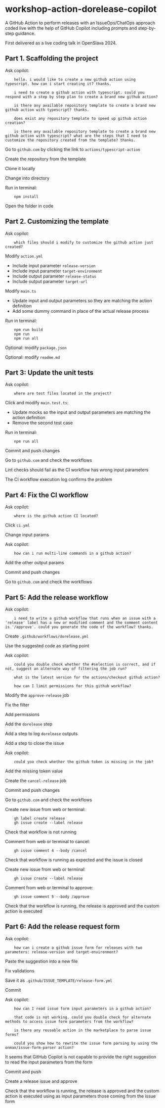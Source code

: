 # workshop-action-dorelease-copilot

A GitHub Action to perform releases with an IssueOps/ChatOps approach coded live
with the help of GitHub Copilot including prompts and step-by-step guidance.

First delivered as a live coding talk in OpenSlava 2024.

## Part 1. Scaffolding the project

Ask copilot:

```
    hello. i would like to create a new github action using typescript. how can i start creating it? thanks.

    i need to create a github action with typescript. could you respond with a step by step plan to create a brand new github action?

    is there any available repository template to create a brand new github action with typescript? thanks.

    does exist any repository template to speed up github action creation?

    is there any available repository template to create a brand new github action with typescript? what are the steps that I need to customize the repository created from the template? thanks.
```

Go to `github.com` by clicking the link to `actions/typescript-action`

Create the repository from the template

Clone it locally

Change into directory

Run in terminal:

```
    npm install
```

Open the folder in code

## Part 2. Customizing the template

Ask copilot:

```
    which files should i modify to customize the github action just created?
```

Modify `action.yml`

- Include input parameter `release-version`
- Include input parameter `target-environment`
- Include output parameter `release-status`
- Include output parameter `target-url`

Modify `main.ts`

- Update input and output parameters so they are matching the action definition
- Add some dummy command in place of the actual release process

Run in terminal:

```
    npm run build
    npm run
    npm run all
```

Optional: modify `package.json`

Optional: modify `readme.md`

## Part 3: Update the unit tests

Ask copilot:

```
    where are test files located in the project?
```

Click and modify `main.test.ts`:

- Update mocks so the input and output parameters are matching the action
  definition
- Remove the second test case

Run in terminal:

```
    npm run all
```

Commit and push changes

Go to `github.com` and check the workflows

Lint checks should fail as the CI workflow has wrong input parameters

The CI workflow execution log confirms the problem

## Part 4: Fix the CI workflow

Ask copilot:

```
    where is the github action CI located?
```

Click `ci.yml`

Change input params

Ask copilot:

```
    how can i run multi-line commands in a github action?
```

Add the other output params

Commit and push changes

Go to `github.com` and check the workflows

## Part 5: Add the release workflow

Ask copilot:

```
    i need to write a github workflow that runs when an issue with a 'release' label has a new or modified comment and the comment content is '/approve'. could you generate the code of the workflow? thanks.
```

Create `.github/workflows/dorelease.yml`

Use the suggested code as starting point

Ask copilot:

```
    could you double check whether the #selection is correct, and if not, suggest an alternate way of filtering the job run?

    what is the latest version for the actions/checkout github action?

    how can I limit permissions for this github workflow?
```

Modify the `approve-release` job

Fix the filter

Add permissions

Add the `dorelease` step

Add a step to log `dorelease` outputs

Add a step to close the issue

Ask copilot:

```
    could you check whether the github token is missing in the job?
```

Add the missing token value

Create the `cancel-release` job

Commit and push changes

Go to `github.com` and check the workflows

Create new issue from web or terminal:

```
    gh label create release
    gh issue create --label release
```

Check that workflow is not running

Comment from web or terminal to cancel:

```
    gh issue comment 4 --body /cancel
```

Check that workflow is running as expected and the issue is closed

Create new issue from web or terminal:

```
    gh issue create --label release
```

Comment from web or terminal to approve:

```
    gh issue comment 5 --body /approve
```

Check that the workflow is running, the release is approved and the custom
action is executed

## Part 6: Add the release request form

Ask copilot:

```
    how can i create a github issue form for releases with two parameters: release-version and target-environment?
```

Paste the suggestion into a new file

Fix validations

Save it as `.github/ISSUE_TEMPLATE/release-form.yml`

Commit

Ask copilot:

```
    how can I read issue form input parameters in a github action?

    that code is not working. could you double check for alternate methods to access issue form parameters from the workflow?

    is there any reusable action in the marketplace to parse issue forms?

    could you show how to rewrite the issue form parsing by using the onmax/issue-form-parser action?
```

It seems that GitHub Copilot is not capable to provide the right suggestion to
read the input parameters from the form

Commit and push

Create a release issue and approve

Check that the workflow is running, the release is approved and the custom
action is executed using as input parameters those coming from the issue form
